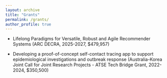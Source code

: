 ```yaml
---
layout: archive
title: "Grants"
permalink: /grants/
author_profile: true
---
```


* Lifelong Paradigms for Versatile, Robust and Agile Recommender Systems (ARC DECRA, 2025-2027, $479,957)

* Developing a proof-of-concept self-contact tracing app to support epidemiological investigations and outbreak response (Australia-Korea Joint Call for Joint Research Projects - ATSE Tech Bridge Grant, 2022-2024, $350,500)